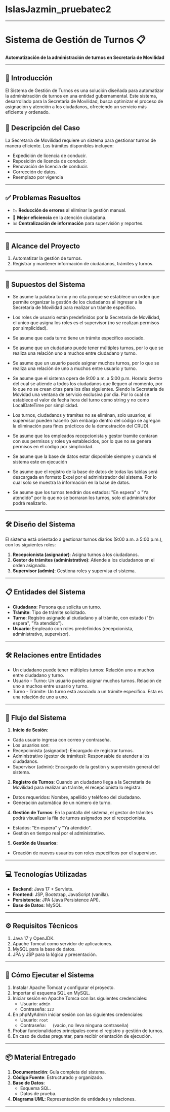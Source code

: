 # IslasJazmin_pruebatec2
---
# Sistema de Gestión de Turnos 📋
**Automatización de la administración de turnos en Secretaría de Movilidad**

---
## 🌟 **Introducción**
El Sistema de Gestión de Turnos es una solución diseñada para automatizar la administración de turnos en una entidad gubernamental. Este sistema, desarrollado para la Secretaría de Movilidad, busca optimizar el proceso de asignación y atención a los ciudadanos, ofreciendo un servicio más eficiente y ordenado.

## 📝 **Descripción del Caso**
La Secretaría de Movilidad requiere un sistema para gestionar turnos de manera eficiente. Los trámites disponibles incluyen:
- Expedición de licencia de conducir.
- Reposición de licencia de conducir.
- Renovación de licencia de conducir.
- Corrección de datos.
- Reemplazo por vigencia

---
## ✅ **Problemas Resueltos**
- 📉 **Reducción de errores** al eliminar la gestión manual.
- 🚀 **Mejor eficiencia** en la atención ciudadana.
- 📊 **Centralización de información** para supervisión y reportes.

---
## 🎯 **Alcance del Proyecto**
1. Automatizar la gestión de turnos.
2. Registrar y mantener información de ciudadanos, trámites y turnos.

---
## 📝 **Supuestos del Sistema**
- Se asume la palabra turno y no cita porque se establece un orden que permite organizar la gestión de los ciudadanos al ingresar a la Secretaria de Movilidad para realizar un trámite especifico.
  
- Los roles de usuario están predefinidos por la Secretaria de Movilidad, el unico que asigna los roles es el supervisor (no se realizan permisos por simplicidad).
  
- Se asume que cada turno tiene un trámite específico asociado.
  
- Se asume que un ciudadano puede tener múltiples turnos, por lo que se realiza una relación uno a muchos entre ciudadano y turno.
  
- Se asume que un usuario puede asignar muchos turnos, por lo que se realiza una relación de uno a muchos entre usuario y turno.
  
- Se asume que el sistema opera de 9:00 a.m. a 5:00 p.m. Horario dentro del cual se atiende a todos los ciudadanos que lleguen al momento, por lo que no se crean citas para los días siguientes. Siendo la Secretaria de Movidad una ventana de servicio exclusiva por día. Por lo cual se establece el valor de fecha hora del turno como string y no como LocalDateTime por simplicidad.
    
- Los turnos, ciudadanos y tramites no se eliminan, solo usuarios; el supervisor pueden hacerlo (sin embargo dentro del código se agregan la eliminación para fines prácticos de la demostración del CRUD).
  
- Se asume que los empleados recepcionista y gestor tramite contaran con sus permisos y roles ya establecidos, por lo que no se genera permisos en el código por simplicidad.
  
- Se asume que la base de datos estar disponible siempre y cuando el sistema este en ejecución
  
- Se asume que el registro de la base de datos de todas las tablas será descargada en formato Excel por el administrador del sistema. Por lo cual solo se muestra la información en la base de datos.
  
- Se asume que los turnos tendrán dos estados: "En espera" o "Ya atendido" por lo que no se borraran los turnos, solo el administrador podrá realizarlo.

---
## 🛠️ **Diseño del Sistema**
El sistema está orientado a gestionar turnos diarios (9:00 a.m. a 5:00 p.m.), con los siguientes roles:

1. **Recepcionista (asignador)**: Asigna turnos a los ciudadanos.
2. **Gestor de trámites (administrativo)**: Atiende a los ciudadanos en el orden asignado.
3. **Supervisor (admin)**: Gestiona roles y supervisa el sistema.

---
## 📋 **Entidades del Sistema**
- **Ciudadano**: Persona que solicita un turno.
- **Trámite**: Tipo de trámite solicitado.
- **Turno**: Registro asignado al ciudadano y al trámite, con estado ("En espera", "Ya atendido").
- **Usuario**: Empleado con roles predefinidos (recepcionista, administrativo, supervisor).

---
## 🛠️ **Relaciones entre Entidades**
-	Un ciudadano puede tener múltiples turnos: Relación uno a muchos entre ciudadano y turno.
-	Usuario - Turno: Un usuario puede asignar muchos turnos. Relación de uno a muchos entre usuario y turno.
-	Turno - Trámite: Un turno está asociado a un trámite específico. Esta es una relación de uno a uno.

---
## 🔄 **Flujo del Sistema**
1. **Inicio de Sesión**:
- Cada usuario ingresa con correo y contraseña.
- Los usuarios son:
- Recepcionista (asignador): Encargado de registrar turnos.
- Administrativo (gestor de trámites): Responsable de atender a los ciudadanos.
- Supervisor (admin): Encargado de la gestión y supervisión general del sistema.

2. **Registro de Turnos**:
Cuando un ciudadano llega a la Secretaria de Movilidad para realizar un trámite, el recepcionista lo registra:
- Datos requeridos: Nombre, apellido y teléfono del ciudadano.
- Generación automática de un número de turno.
4. **Gestión de Turnos**:
En la pantalla del sistema, el gestor de trámites podrá visualizar la fila de turnos asignados por el recepcionista.
- Estados: "En espera" y "Ya atendido".
- Gestión en tiempo real por el administrativo.
5. **Gestión de Usuarios**:
- Creación de nuevos usuarios con roles específicos por el supervisor.

---
## 💻 **Tecnologías Utilizadas**
- **Backend**: Java 17 + Servlets.
- **Frontend**: JSP, Bootstrap, JavaScript (vanilla).
- **Persistencia**: JPA (Java Persistence API).
- **Base de Datos**: MySQL.

---
## ⚙️ **Requisitos Técnicos**
1. Java 17 y OpenJDK.
2. Apache Tomcat como servidor de aplicaciones.
3. MySQL para la base de datos.
4. JPA y JSP para la lógica y presentación.

---
## 🚀 **Cómo Ejecutar el Sistema**
1. Instalar Apache Tomcat y configurar el proyecto.
2. Importar el esquema SQL en MySQL.
3. Iniciar sesión en Apache Tomca con las siguientes credenciales:
   - Usuario: `admin`
   - Contraseña: `123`
4. En phpMyAdmin iniciar sesión con las siguientes credenciales:
   - Usuario: `root`
   - Contraseña: `  ` (vacio, no lleva ninguna contraseña)
6.  Probar funcionalidades principales como el registro y gestión de turnos.
7.  En caso de dudas preguntar, para recibir orientación de ejecución.
---
## 📦 **Material Entregado**
1. **Documentación**: Guía completa del sistema.
2. **Código Fuente**: Estructurado y organizado.
3. **Base de Datos**: 
   - Esquema SQL.
   - Datos de prueba.
4. **Diagrama UML**: Representación de entidades y relaciones.

---
